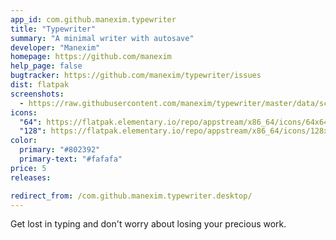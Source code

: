 ```yaml
---
app_id: com.github.manexim.typewriter
title: "Typewriter"
summary: "A minimal writer with autosave"
developer: "Manexim"
homepage: https://github.com/manexim
help_page: false
bugtracker: https://github.com/manexim/typewriter/issues
dist: flatpak
screenshots:
  - https://raw.githubusercontent.com/manexim/typewriter/master/data/screenshots/000.png
icons:
  "64": https://flatpak.elementary.io/repo/appstream/x86_64/icons/64x64/com.github.manexim.typewriter.png
  "128": https://flatpak.elementary.io/repo/appstream/x86_64/icons/128x128/com.github.manexim.typewriter.png
color:
  primary: "#802392"
  primary-text: "#fafafa"
price: 5
releases:

redirect_from: /com.github.manexim.typewriter.desktop/
---
```


<p>Get lost in typing and don't worry about losing your precious work.</p>